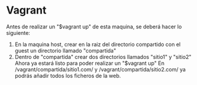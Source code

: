 # Vagrant
Antes de realizar un "$vagrant up" de esta maquina, se deberá hacer lo siguiente:
  1. En la maquina host, crear en la raiz del directorio compartido con el guest un directorio llamado "compartida"
  2. Dentro de "compartida" crear dos directorios llamados "sitio1" y "sitio2"
Ahora ya estará listo para poder realizar un "$vagrant up"
En /vagrant/compartida/sitio1.com/ y /vagrant/compartida/sitio2.com/ ya podrás añadir todos los ficheros de la web.
